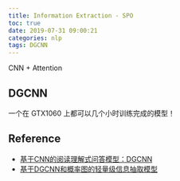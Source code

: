 ```yaml
---
title: Information Extraction - SPO
toc: true
date: 2019-07-31 09:00:21
categories: nlp
tags: DGCNN
---
```


<!--<a href="/2019/06/30/nlp/BERT/" target="_self"><img src="/images/nlp/Bert-Ernie-logo.jpg" width="550" alt="Bert-Ernie" />
</a>-->

CNN + Attention


<!-- more -->

## DGCNN

一个在 GTX1060 上都可以几个小时训练完成的模型！

## Reference

- [基于CNN的阅读理解式问答模型：DGCNN][2]
- [基于DGCNN和概率图的轻量级信息抽取模型](https://kexue.fm/archives/6671)


[2]: https://zhuanlan.zhihu.com/p/35755367?group_id=969333287374770176

